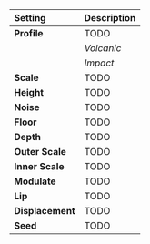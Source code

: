 | Setting          | Description |
| :--------------- | :---------- |
| **Profile**      | TODO        |
|                  | *Volcanic*  |
|                  | *Impact*    |
| **Scale**        | TODO        |
| **Height**       | TODO        |
| **Noise**        | TODO        |
| **Floor**        | TODO        |
| **Depth**        | TODO        |
| **Outer Scale** | TODO        |
| **Inner Scale**  | TODO        |
| **Modulate**     | TODO        |
| **Lip**          | TODO        |
| **Displacement** | TODO        |
| **Seed**         | TODO        |
